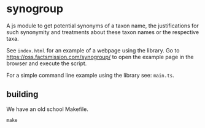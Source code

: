 # synogroup

A js module to get potential synonyms of a taxon name, the justifications for
such synonymity and treatments about these taxon names or the respective taxa.

See `index.html` for an example of a webpage using the library. Go to
https://oss.factsmission.com/synogroup/ to open the example page in the browser
and execute the script.

For a simple command line example using the library see: `main.ts`.

## building

We have an old school Makefile.

    make
